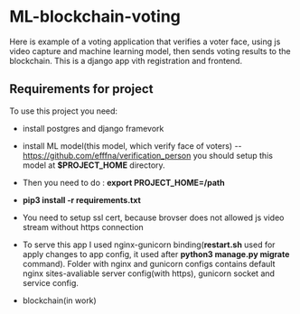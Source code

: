 # ML-blockchain-voting
Here is example of a voting application that verifies a voter face, using js video capture and machine learning model, then sends voting results to the blockchain.  This is a django app vith registration and frontend.  
## Requirements for project
To use this project you need:
+ install postgres and django framevork
+ install ML model(this model, which verify face of voters) -- https://github.com/efffna/verification_person
you should setup this model at __$PROJECT_HOME__ directory. 
+ Then you need to do : __export PROJECT_HOME=/path__
+ __pip3 install -r requirements.txt__
+ You need to setup ssl cert, because brovser does not allowed js video stream without https connection
+ To serve this app I used nginx-gunicorn binding(__restart.sh__ used for apply changes to app config, it used after __python3 manage.py migrate__ command). Folder with nginx and gunicorn configs contains default nginx sites-avaliable server config(with https), gunicorn socket and service config.

+ blockchain(in work)
